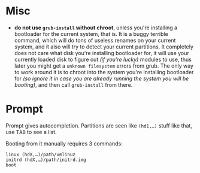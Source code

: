 # Misc

* **do not use `grub-install` without chroot**, unless you're installing a bootloader for the current system, that is. It is a buggy terrible command, which will do tons of useless renames on your current system, and it also will try to detect your current partitions. It completely does not care what disk you're installing bootloader for, it will use your currently loaded disk to figure out *(if you're lucky)* modules to use, thus later you might get a `unknown filesystem` errors from grub. The only way to work around it is to chroot into the system you're installing bootloader for *(so ignore it in case you are already running the system you will be booting)*, and then call `grub-install` from there.

# Prompt

Prompt gives autocompletion. Partitions are seen like `(hd1,…)` stuff like that, use <kbd>TAB</kbd> to see a list.

Booting from it manually requires 3 commands:

```
linux (hdX,…)/path/vmlinuz
initrd (hdX,…)/path/initrd.img
boot
```
